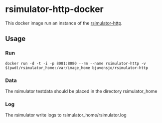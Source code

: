 # rsimulator-http-docker #

This docker image run an instance of the [rsimulator-http](https://github.com/bjuvensjo/rsimulator).

## Usage ##

### Run ###

    docker run -d -t -i -p 8081:8080 --rm --name rsimulator-http -v $(pwd)/rsimulator_home:/var/image_home bjuvensjo/rsimulator-http

### Data ###

The rsimulator testdata should be placed in the directory rsimulator_home

### Log ###

The rsimulator write logs to rsimulator_home/rsimulator.log

